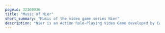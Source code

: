 ```yaml
---
pageid: 32369036
title: "Music of Nier"
short_summary: "Music of the video game series Nier"
description: "Nier is an Action Role-Playing Video Game developed by Cavia and released by square Enix in 2010. The Music of Nier was composed by Keiichi Okabe with Members of his Studio, Monaca, Kakeru Ishihama and Keigo Hoashi, and Takafumi Nishimura of Cavia. The Soundtrack has inspired the Release of four Official Albums by Square Enix—An Official Soundtrack Album and three Albums of arrangements—along with two Mini-Albums included as Pre-Order Bonuses for the japanese Versions of the Game and two licensed Eps of Jazz Arrangements."
---
```

